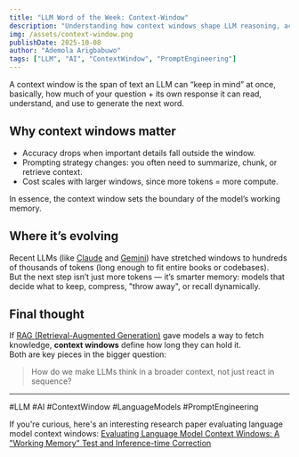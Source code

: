 ```yaml
---
title: "LLM Word of the Week: Context-Window"
description: "Understanding how context windows shape LLM reasoning, accuracy, and memory."
img: /assets/context-window.png
publishDate: 2025-10-08
author: "Ademola Arigbabuwo"
tags: ["LLM", "AI", "ContextWindow", "PromptEngineering"]
---
```


A context window is the span of text an LLM can “keep in mind” at once, basically, how much of your question + its own response it can read, understand, and use to generate the next word.

## Why context windows matter

- Accuracy drops when important details fall outside the window.  
- Prompting strategy changes: you often need to summarize, chunk, or retrieve context.  
- Cost scales with larger windows, since more tokens = more compute.

In essence, the context window sets the boundary of the model’s working memory.

## Where it’s evolving

Recent LLMs (like [Claude](https://docs.claude.com/en/docs/build-with-claude/context-windows) and [Gemini](https://ai.google.dev/gemini-api/docs/long-context)) have stretched windows to hundreds of thousands of tokens (long enough to fit entire books or codebases).  
But the next step isn’t just more tokens — it’s smarter memory: models that decide what to keep, compress, "throw away", or recall dynamically.

## Final thought

If [RAG (Retrieval-Augmented Generation)](/work/llm-word-of-the-week/rag/) gave models a way to fetch knowledge, **context windows** define how long they can hold it.  
Both are key pieces in the bigger question:

> How do we make LLMs think in a broader context, not just react in sequence?

---

#LLM #AI #ContextWindow #LanguageModels #PromptEngineering  

If you're curious, here's an interesting research paper evaluating language model context windows: [Evaluating Language Model Context Windows: A "Working Memory" Test and Inference-time Correction](https://arxiv.org/pdf/2407.03651)

